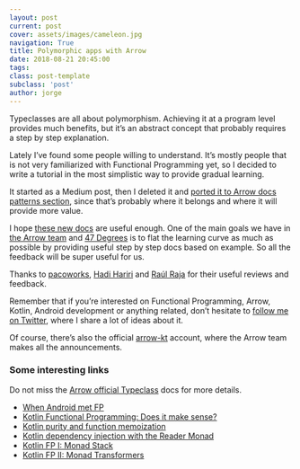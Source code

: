 ```yaml
---
layout: post
current: post
cover: assets/images/cameleon.jpg
navigation: True
title: Polymorphic apps with Arrow
date: 2018-08-21 20:45:00
tags:
class: post-template
subclass: 'post'
author: jorge
---
```


Typeclasses are all about polymorphism. Achieving it at a program level provides much benefits, but it’s an abstract concept that probably requires a step by step explanation.

Lately I’ve found some people willing to understand. It’s mostly people that is not very familiarized with Functional Programming yet, so I decided to write a tutorial in the most simplistic way to provide gradual learning.

It started as a Medium post, then I deleted it and [ported it to Arrow docs patterns section](https://arrow-kt.io/docs/patterns/polymorphic_programs/), since that’s probably where it belongs and where it will provide more value.

I hope [these new docs](https://arrow-kt.io/docs/patterns/polymorphic_programs/) are useful enough. One of the main goals we have in [the Arrow team](https://arrow-kt.io/) and [47 Degrees](https://www.47deg.com/) is to flat the learning curve as much as possible by providing useful step by step docs based on example. So all the feedback will be super useful for us.

Thanks to [pacoworks](https://twitter.com/pacoworks), [Hadi Hariri](https://twitter.com/hhariri) and [Raúl Raja](https://twitter.com/raulraja) for their useful reviews and feedback.

Remember that if you’re interested on Functional Programming, Arrow, Kotlin, Android development or anything related, don’t hesitate to [follow me on Twitter](https://twitter.com/JorgeCastilloPr), where I share a lot of ideas about it.

Of course, there’s also the official [arrow-kt](https://arrow-kt.io) account, where the Arrow team makes all the announcements.

### Some interesting links

Do not miss the [Arrow official Typeclass](https://arrow-kt.io/docs/typeclasses/intro/) docs for more details.

* [When Android met FP](https://jorgecastilloprz.github.io/when-android-met-fp)
* [Kotlin Functional Programming: Does it make sense?](https://jorgecastilloprz.github.io/kotlin-fp-does-it-make-sense)
* [Kotlin purity and function memoization](https://jorgecastilloprz.github.io/kotlin-purity-and-function-memoization)
* [Kotlin dependency injection with the Reader Monad](https://jorgecastilloprz.github.io/kotlin-dependency-injection-with-the-reader-monad)
* [Kotlin FP I: Monad Stack](https://jorgecastilloprz.github.io/kotlin-fp-1-monad-stack)
* [Kotlin FP II: Monad Transformers](https://jorgecastilloprz.github.io/kotlin-fp-2-monad-transformers)
